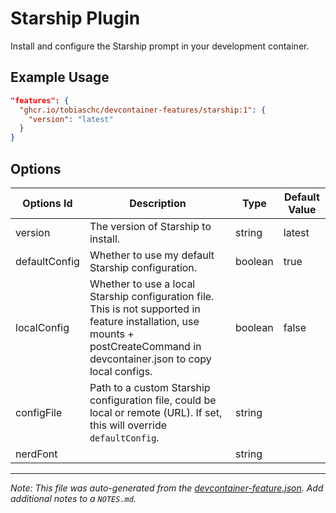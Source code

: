 # Starship Plugin

Install and configure the Starship prompt in your development container.

## Example Usage

```json
"features": {
  "ghcr.io/tobiaschc/devcontainer-features/starship:1": {
    "version": "latest"
  }
}
```

## Options

| Options Id    | Description                                                                                                                                                                   | Type    | Default Value |
| ------------- | ----------------------------------------------------------------------------------------------------------------------------------------------------------------------------- | ------- | ------------- |
| version       | The version of Starship to install.                                                                                                                                           | string  | latest        |
| defaultConfig | Whether to use my default Starship configuration.                                                                                                                             | boolean | true          |
| localConfig   | Whether to use a local Starship configuration file. This is not supported in feature installation, use mounts + postCreateCommand in devcontainer.json to copy local configs. | boolean | false         |
| configFile    | Path to a custom Starship configuration file, could be local or remote (URL). If set, this will override `defaultConfig`.                                                     | string  |               |
| nerdFont      |                                                                                                                                                                               | string  |               |

---

_Note: This file was auto-generated from the [devcontainer-feature.json](https://github.com/tobiaschc/devcontainer-features/blob/main/src/starship/devcontainer-feature.json). Add additional notes to a `NOTES.md`._
